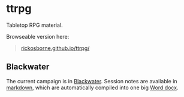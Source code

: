 # ttrpg

Tabletop RPG material.

Browseable version here:

> [rickosborne.github.io/ttrpg/](https://rickosborne.github.io/ttrpg/)

## Blackwater

The current campaign is in [Blackwater](./blackwater).
Session notes are available in [markdown](./blackwater/sessions), which are automatically compiled into one big [Word docx](https://github.com/rickosborne/ttrpg/releases).
